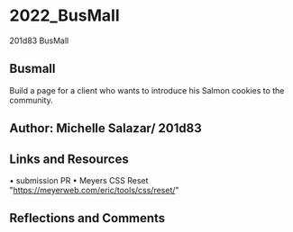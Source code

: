 # 2022_BusMall
201d83 BusMall

## Busmall
Build a page for a client who wants to introduce his Salmon cookies to the community.

## Author: Michelle Salazar/ 201d83

## Links and Resources
• submission PR
• Meyers CSS Reset "https://meyerweb.com/eric/tools/css/reset/"

## Reflections and Comments
